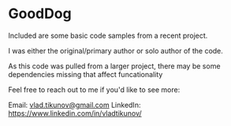 # GoodDog


Included are some basic code samples from a recent project.

I was either the original/primary author or solo author of the code. 

As this code was pulled from a larger project, there may be some dependencies missing that affect funcationality

Feel free to reach out to me if you'd like to see more:

Email: vlad.tikunov@gmail.com LinkedIn: https://www.linkedin.com/in/vladtikunov/
